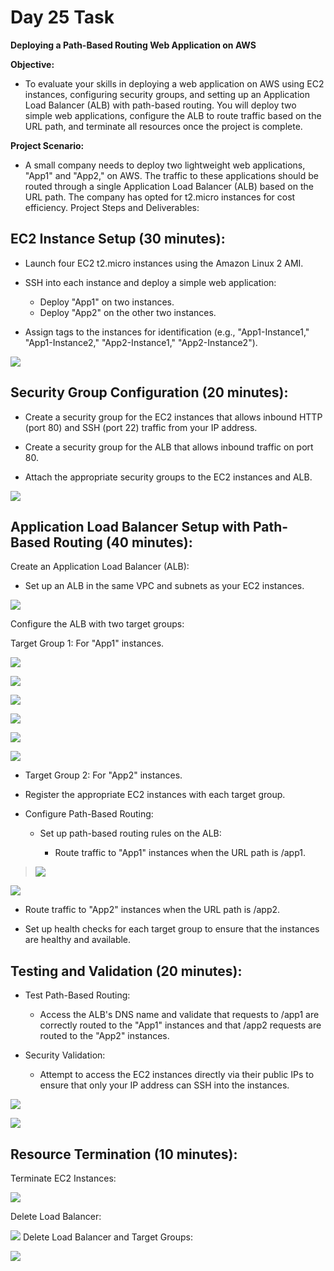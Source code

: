 # **Day 25 Task**

**Deploying a Path-Based Routing Web Application on AWS**

**Objective:**

-   To evaluate your skills in deploying a web application on AWS using
    EC2 instances, configuring security groups, and setting up an
    Application Load Balancer (ALB) with path-based routing. You will
    deploy two simple web applications, configure the ALB to route
    traffic based on the URL path, and terminate all resources once the
    project is complete.

**Project Scenario:**

-   A small company needs to deploy two lightweight web applications,
    \"App1\" and \"App2,\" on AWS. The traffic to these applications
    should be routed through a single Application Load Balancer (ALB)
    based on the URL path. The company has opted for t2.micro instances
    for cost efficiency. Project Steps and Deliverables:

## **EC2 Instance Setup (30 minutes):**

-   Launch four EC2 t2.micro instances using the Amazon Linux 2 AMI.

-   SSH into each instance and deploy a simple web application:

    -   Deploy \"App1\" on two instances.
    -   Deploy \"App2\" on the other two instances.

-   Assign tags to the instances for identification (e.g.,
    \"App1-Instance1,\" \"App1-Instance2,\" \"App2-Instance1,\"
    \"App2-Instance2\").

![](</images/1.png>)

## **Security Group Configuration (20 minutes):**

-   Create a security group for the EC2 instances that allows inbound
    HTTP (port 80) and SSH (port 22) traffic from your IP address.

-   Create a security group for the ALB that allows inbound traffic on
    port 80.

-   Attach the appropriate security groups to the EC2 instances and ALB.

![](</images/2.png>)

## **Application Load Balancer Setup with Path-Based Routing (40 minutes):**

Create an Application Load Balancer (ALB):

-   Set up an ALB in the same VPC and subnets as your EC2 instances.

![](</images/3.png>)

Configure the ALB with two target groups:

Target Group 1: For \"App1\" instances.

![](</images/4.png>)

![](</images/5.png>)

![](</images/6.png>)


![](</images/7.png>)

![](</images/8.png>)


![](</images/9.png>)


-   Target Group 2: For \"App2\" instances.

-   Register the appropriate EC2 instances with each target group.

-   Configure Path-Based Routing:

    -   Set up path-based routing rules on the ALB:

        -   Route traffic to \"App1\" instances when the URL path is
            /app1.

> ![](</images/10.png>)


![](</images/11.png>)

-   Route traffic to \"App2\" instances when the URL path is /app2.

-   Set up health checks for each target group to ensure that the
    instances are healthy and available.

## **Testing and Validation (20 minutes):**

-   Test Path-Based Routing:

    -   Access the ALB\'s DNS name and validate that requests to /app1
        are correctly routed to the \"App1\" instances and that /app2
        requests are routed to the \"App2\" instances.

-   Security Validation:

    -   Attempt to access the EC2 instances directly via their public
        IPs to ensure that only your IP address can SSH into the
        instances.

![](</images/12.png>)

![](</images/13.png>)


## **Resource Termination (10 minutes):**

Terminate EC2 Instances:

![](</images/14.png>)

Delete Load Balancer:

![](</images/15.png>)
Delete Load Balancer and Target Groups:

![](</images/15.png>)
